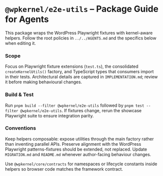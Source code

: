 # `@wpkernel/e2e-utils` – Package Guide for Agents

This package wraps the WordPress Playwright fixtures with kernel-aware helpers. Follow the root policies in `../../AGENTS.md` and the specifics below when editing it.

### Scope

Focus on Playwright fixture extensions (`test.ts`), the consolidated `createKernelUtils()` factory, and TypeScript types that consumers import in their tests. Architectural details are captured in `IMPLEMENTATION.md`; review it before making behavioural changes.

### Build & Test

Run `pnpm build --filter @wpkernel/e2e-utils` followed by `pnpm test --filter @wpkernel/e2e-utils`. If fixtures change, rerun the showcase Playwright suite to ensure integration parity.

### Conventions

Keep helpers composable: expose utilities through the main factory rather than inventing parallel APIs. Preserve alignment with the WordPress Playwright patterns-fixtures should be extended, not replaced. Update `MIGRATION.md` and `README.md` whenever author-facing behaviour changes.

Use `@wpkernel/core/contracts` for namespaces or lifecycle constants inside helpers so browser code matches the framework contract.
